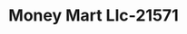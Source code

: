 ---
f_zip-code: 36203
f_state-code: AL
title: Money Mart Llc-21571
f_phone: 256-831-0056
f_city-only: Oxford
f_address: 1225 Snow Street Ste 5 Oxford
f_location-unique-id: '21571'
slug: money-mart-llc-21571
updated-on: '2024-05-30T13:46:58.046Z'
created-on: '2024-05-30T13:36:59.803Z'
published-on: '2024-05-30T13:54:32.469Z'
f_city-state: cms/city/oxford-al.md
f_company: cms/company/money-mart-llc.md
f_state: cms/state/alabama.md
layout: '[payday-loan].html'
tags: payday-loan
---